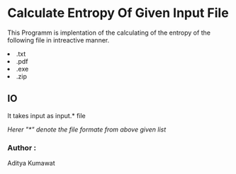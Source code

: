 <h1>Calculate Entropy Of Given Input File</h1>
<p>This Programm is implentation of the calculating of the entropy of the following file in intreactive manner.</p>

<li>.txt</li>
<li>.pdf</li>
<li>.exe</li>
<li>.zip</li>

<h2>IO</h2>
<p>It takes input as input.* file</p>
<p><i>Herer "*" denote the file formate from above given list</i></p>

<h3>Author : </h3>
<p>Aditya Kumawat</p>